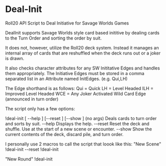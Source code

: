 # Deal-Init
Roll20 API Script to Deal Initiative for Savage Worlds Games

DealInit supports Savage Worlds style card based inititive by dealing cards to the Turn Order and sorting the order by suit.

It does not, however, utilize the Roll20 deck system. Instead it manages an internal array of cards that are reshuffled when the deck runs out or a joker is drawn.

It also checks character attributes for any SW Inititative Edges and handles them appropriately.  The Initiative Edges must be stored in a comma separated list in an Attribute named InitEdges. (e.g. Qui,LH)

The Edge shorthand is as follows:
  Qui = Quick
  LH  = Level Headed
  ILH = Improved Level Headed
  WCE = Any Joker Activated Wild Card Edge (announced in turn order)

The script only has a few options:

!deal-init [ --help ] [--reset ] [--show ]
(no args) Deals cards to turn order and sorts by suit.
--help Displays the help.
--reset Reset the deck and shuffle. Use at the start of a new scene or encounter.
--show Show the current contents of the deck, discard pile, and turn order.

I personally use 2 macros to call the script that loook like this:
"New Scene"
!deal-init --reset
!deal-init

"New Round"
!deal-init


